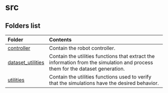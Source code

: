 # src

## Folders list

| Folder                                                                       | Contents                                      |
| :------------------------------------------------------------------------- | :------------------------------------------------- |
| [controller](/dataset_generation/src/controller/) | Contain the robot controller. |
| [dataset_utilities](/dataset_generation/src/dataset_utilities/) | Contain the utilities functions that extract the information from the simulation and process them for the dataset generation. |
| [utilities](/dataset_generation/src/utilities/) | Contain the utilities functions used to verify that the simulations have the desired behavior. |
